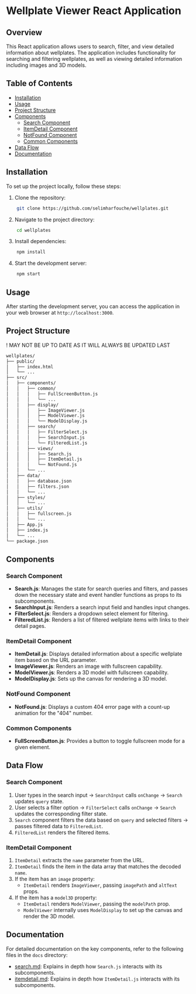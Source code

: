# Wellplate Viewer React Application

## Overview
This React application allows users to search, filter, and view detailed information about wellplates. The application includes functionality for searching and filtering wellplates, as well as viewing detailed information including images and 3D models.

## Table of Contents
- [Installation](#installation)
- [Usage](#usage)
- [Project Structure](#project-structure)
- [Components](#components)
  - [Search Component](#search-component)
  - [ItemDetail Component](#itemdetail-component)
  - [NotFound Component](#notfound-component)
  - [Common Components](#common-components)
- [Data Flow](#data-flow)
- [Documentation](#documentation)


## Installation
To set up the project locally, follow these steps:

1. Clone the repository:
```sh
    git clone https://github.com/selimharfouche/wellplates.git 
```
2. Navigate to the project directory:
```sh
    cd wellplates
```
3. Install dependencies:
```sh
    npm install
```

4. Start the development server:
```sh
    npm start
```
## Usage
After starting the development server, you can access the application in your web browser at `http://localhost:3000`.

## Project Structure
! MAY NOT BE UP TO DATE AS IT WILL ALWAYS BE UPDATED LAST
```sh
wellplates/
├── public/
│   ├── index.html
│   └── ...
├── src/
│   ├── components/
│   │   ├── common/
│   │   │   ├── FullScreenButton.js
│   │   │   └── ...
│   │   ├── display/
│   │   │   ├── ImageViewer.js
│   │   │   ├── ModelViewer.js
│   │   │   └── ModelDisplay.js
│   │   ├── search/
│   │   │   ├── FilterSelect.js
│   │   │   ├── SearchInput.js
│   │   │   └── FilteredList.js
│   │   ├── views/
│   │   │   ├── Search.js
│   │   │   ├── ItemDetail.js
│   │   │   └── NotFound.js
│   │   └── ...
│   ├── data/
│   │   ├── database.json
│   │   ├── filters.json
│   │   └── ...
│   ├── styles/
│   │   └── ...
│   ├── utils/
│   │   ├── fullscreen.js
│   │   └── ...
│   ├── App.js
│   ├── index.js
│   └── ...
└── package.json

```

## Components

### Search Component
- **Search.js**: Manages the state for search queries and filters, and passes down the necessary state and event handler functions as props to its subcomponents.
- **SearchInput.js**: Renders a search input field and handles input changes.
- **FilterSelect.js**: Renders a dropdown select element for filtering.
- **FilteredList.js**: Renders a list of filtered wellplate items with links to their detail pages.

### ItemDetail Component
- **ItemDetail.js**: Displays detailed information about a specific wellplate item based on the URL parameter.
- **ImageViewer.js**: Renders an image with fullscreen capability.
- **ModelViewer.js**: Renders a 3D model with fullscreen capability.
- **ModelDisplay.js**: Sets up the canvas for rendering a 3D model.

### NotFound Component
- **NotFound.js**: Displays a custom 404 error page with a count-up animation for the "404" number.

### Common Components
- **FullScreenButton.js**: Provides a button to toggle fullscreen mode for a given element.

## Data Flow
### Search Component
1. User types in the search input -> `SearchInput` calls `onChange` -> `Search` updates `query` state.
2. User selects a filter option -> `FilterSelect` calls `onChange` -> `Search` updates the corresponding filter state.
3. `Search` component filters the data based on `query` and selected filters -> passes filtered data to `FilteredList`.
4. `FilteredList` renders the filtered items.

### ItemDetail Component
1. `ItemDetail` extracts the `name` parameter from the URL.
2. `ItemDetail` finds the item in the data array that matches the decoded `name`.
3. If the item has an `image` property:
   - `ItemDetail` renders `ImageViewer`, passing `imagePath` and `altText` props.
4. If the item has a `model3D` property:
   - `ItemDetail` renders `ModelViewer`, passing the `modelPath` prop.
   - `ModelViewer` internally uses `ModelDisplay` to set up the canvas and render the 3D model.

## Documentation
For detailed documentation on the key components, refer to the following files in the `docs` directory:
- [search.md](docs/search.md): Explains in depth how `Search.js` interacts with its subcomponents.
- [itemdetail.md](./docs/itemdetail.md): Explains in depth how `ItemDetail.js` interacts with its subcomponents.

